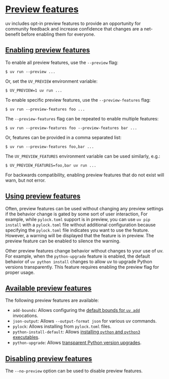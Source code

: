 # [Preview features](#preview-features)

uv includes opt-in preview features to provide an opportunity for community feedback and increase confidence that changes are a net-benefit before enabling them for everyone.

## [Enabling preview features](#enabling-preview-features)

To enable all preview features, use the `--preview` flag:

```
$ uv run --preview ...

```

Or, set the `UV_PREVIEW` environment variable:

```
$ UV_PREVIEW=1 uv run ...

```

To enable specific preview features, use the `--preview-features` flag:

```
$ uv run --preview-features foo ...

```

The `--preview-features` flag can be repeated to enable multiple features:

```
$ uv run --preview-features foo --preview-features bar ...

```

Or, features can be provided in a comma separated list:

```
$ uv run --preview-features foo,bar ...

```

The `UV_PREVIEW_FEATURES` environment variable can be used similarly, e.g.:

```
$ UV_PREVIEW_FEATURES=foo,bar uv run ...

```

For backwards compatibility, enabling preview features that do not exist will warn, but not error.

## [Using preview features](#using-preview-features)

Often, preview features can be used without changing any preview settings if the behavior change is gated by some sort of user interaction, For example, while `pylock.toml` support is in preview, you can use `uv pip install` with a `pylock.toml` file without additional configuration because specifying the `pylock.toml` file indicates you want to use the feature. However, a warning will be displayed that the feature is in preview. The preview feature can be enabled to silence the warning.

Other preview features change behavior without changes to your use of uv. For example, when the `python-upgrade` feature is enabled, the default behavior of `uv python install` changes to allow uv to upgrade Python versions transparently. This feature requires enabling the preview flag for proper usage.

## [Available preview features](#available-preview-features)

The following preview features are available:

- `add-bounds`: Allows configuring the [default bounds for `uv add`](../../reference/settings/#add-bounds) invocations.
- `json-output`: Allows `--output-format json` for various uv commands.
- `pylock`: Allows installing from `pylock.toml` files.
- `python-install-default`: Allows [installing `python` and `python3` executables](../python-versions/#installing-python-executables).
- `python-upgrade`: Allows [transparent Python version upgrades](../python-versions/#upgrading-python-versions).

## [Disabling preview features](#disabling-preview-features)

The `--no-preview` option can be used to disable preview features.

